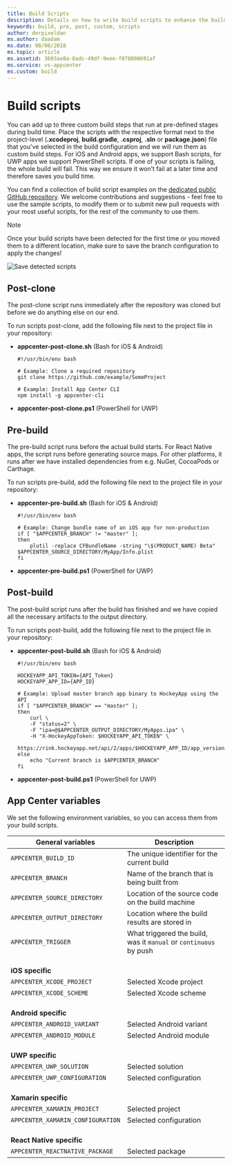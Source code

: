 ```yaml
---
title: Build Scripts
description: Details on how to write build scripts to enhance the build process
keywords: build, pre, post, custom, scripts
author: derpixeldan
ms.author: daadam
ms.date: 08/08/2018
ms.topic: article
ms.assetid: 3603ae8a-8adc-49df-9eee-f078008691af
ms.service: vs-appcenter
ms.custom: build
---
```


# Build scripts

You can add up to three custom build steps that run at pre-defined stages during build time. Place the scripts with the respective format next to the project-level (**.xcodeproj**, **build.gradle**, **.csproj**, **.sln** or **package.json**) file that you've selected in the build configuration and we will run them as custom build steps. For iOS and Android apps, we support Bash scripts, for UWP apps we support PowerShell scripts. If one of your scripts is failing, the whole build will fail. This way we ensure it won’t fail at a later time and therefore saves you build time.

You can find a collection of build script examples on the [dedicated public GitHub repository](https://github.com/Microsoft/appcenter-build-scripts-examples). We welcome contributions and suggestions - feel free to use the sample scripts, to modify them or to submit new pull requests with your most useful scripts, for the rest of the community to use them.

> [!NOTE]
> Once your build scripts have been detected for the first time or you moved them to a different location, make sure to save the branch configuration to apply the changes!

![Save detected scripts](~/build/custom/scripts/images/build-scripts-detected.png "Build configuration shows detected build scripts")

## Post-clone

The post-clone script runs immediately after the repository was cloned but before we do anything else on our end.

To run scripts post-clone, add the following file next to the project file in your repository:

- **appcenter-post-clone.sh** (Bash for iOS & Android)

    ```shell
    #!/usr/bin/env bash

    # Example: Clone a required repository
    git clone https://github.com/example/SomeProject

    # Example: Install App Center CLI
    npm install -g appcenter-cli
    ```

- **appcenter-post-clone.ps1** (PowerShell for UWP)

## Pre-build

The pre-build script runs before the actual build starts. For React Native apps, the script runs before generating source maps. For other platforms, it runs after we have installed dependencies from e.g. NuGet, CocoaPods or Carthage.

To run scripts pre-build, add the following file next to the project file in your repository:

- **appcenter-pre-build.sh** (Bash for iOS & Android)

    ```shell
    #!/usr/bin/env bash

    # Example: Change bundle name of an iOS app for non-production
    if [ "$APPCENTER_BRANCH" != "master" ];
    then
        plutil -replace CFBundleName -string "\$(PRODUCT_NAME) Beta" $APPCENTER_SOURCE_DIRECTORY/MyApp/Info.plist
    fi
    ```

- **appcenter-pre-build.ps1** (PowerShell for UWP)

## Post-build

The post-build script runs after the build has finished and we have copied all the necessary artifacts to the output directory.

To run scripts post-build, add the following file next to the project file in your repository:

- **appcenter-post-build.sh** (Bash for iOS & Android)

    ```shell
    #!/usr/bin/env bash

    HOCKEYAPP_API_TOKEN={API_Token}
    HOCKEYAPP_APP_ID={APP_ID}

    # Example: Upload master branch app binary to HockeyApp using the API
    if [ "$APPCENTER_BRANCH" == "master" ];
    then
        curl \
        -F "status=2" \
        -F "ipa=@$APPCENTER_OUTPUT_DIRECTORY/MyApps.ipa" \
        -H "X-HockeyAppToken: $HOCKEYAPP_API_TOKEN" \
        https://rink.hockeyapp.net/api/2/apps/$HOCKEYAPP_APP_ID/app_versions/upload
    else
        echo "Current branch is $APPCENTER_BRANCH"
    fi
    ```

- **appcenter-post-build.ps1** (PowerShell for UWP)

## App Center variables

We set the following environment variables, so you can access them from your build scripts.

| **General variables**             | **Description**                             |
| --------------------------------- | ------------------------------------------- |
| `APPCENTER_BUILD_ID`              | The unique identifier for the current build |
| `APPCENTER_BRANCH`                | Name of the branch that is being built from |
| `APPCENTER_SOURCE_DIRECTORY`      | Location of the source code on the build machine |
| `APPCENTER_OUTPUT_DIRECTORY`      | Location where the build results are stored in |
| `APPCENTER_TRIGGER`               | What triggered the build, was it `manual` or `continuous` by push |
| <br> **iOS specific**             | |
| `APPCENTER_XCODE_PROJECT`         | Selected Xcode project                      |
| `APPCENTER_XCODE_SCHEME`          | Selected Xcode scheme                       |
| <br> **Android specific**         | |
| `APPCENTER_ANDROID_VARIANT`       | Selected Android variant                    |
| `APPCENTER_ANDROID_MODULE`        | Selected Android module                     |
| <br> **UWP specific**             | |
| `APPCENTER_UWP_SOLUTION`          | Selected solution                           |
| `APPCENTER_UWP_CONFIGURATION`     | Selected configuration                      |
| <br> **Xamarin specific**         | |
| `APPCENTER_XAMARIN_PROJECT`       | Selected project                            |
| `APPCENTER_XAMARIN_CONFIGURATION` | Selected configuration                      |
| <br> **React Native specific**    | |
| `APPCENTER_REACTNATIVE_PACKAGE`   | Selected package                            |

[build-scripts-detected]: ~/build/custom/scripts/images/build-scripts-detected.png "Build configuration shows detected build scripts"
